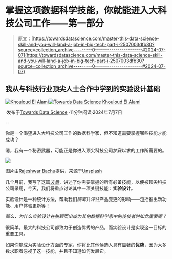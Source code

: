 # 掌握这项数据科学技能，你就能进入大科技公司工作——第一部分

> 原文：[https://towardsdatascience.com/master-this-data-science-skill-and-you-will-land-a-job-in-big-tech-part-i-2507003dfb30?source=collection_archive---------0-----------------------#2024-07-07](https://towardsdatascience.com/master-this-data-science-skill-and-you-will-land-a-job-in-big-tech-part-i-2507003dfb30?source=collection_archive---------0-----------------------#2024-07-07)

## 我从与科技行业顶尖人士合作中学到的实验设计基础

[](https://medium.com/@elalamik?source=post_page---byline--2507003dfb30--------------------------------)[![Khouloud El Alami](../Images/58840bfe28a60892b51d40ad6ba7f5e8.png)](https://medium.com/@elalamik?source=post_page---byline--2507003dfb30--------------------------------)[](https://towardsdatascience.com/?source=post_page---byline--2507003dfb30--------------------------------)[![Towards Data Science](../Images/a6ff2676ffcc0c7aad8aaf1d79379785.png)](https://towardsdatascience.com/?source=post_page---byline--2507003dfb30--------------------------------) [Khouloud El Alami](https://medium.com/@elalamik?source=post_page---byline--2507003dfb30--------------------------------)

·发布于[Towards Data Science](https://towardsdatascience.com/?source=post_page---byline--2507003dfb30--------------------------------) ·11分钟阅读·2024年7月7日

--

你是一个渴望进入大科技公司工作的数据科学家，但不知道需要掌握哪些技能才能成功？

嗯，我有一个秘密武器，可能正是你进入顶尖科技公司梦寐以求的工作所需要的。

![](../Images/80793620f6efc89d611040464226da2e.png)

图片由[Rajeshwar Bachu](https://unsplash.com/@rajeshwerbatchu7?utm_source=medium&utm_medium=referral)提供，来源于[Unsplash](https://unsplash.com/?utm_source=medium&utm_medium=referral)

几个月前，我写了这篇[*文章*](https://medium.com/towards-data-science/dont-apply-to-tech-without-mastering-these-6-must-have-data-science-skills-a-spotify-data-8b1b7b8cc0ba)，讲述了你需要掌握的所有必备技能，以便被顶尖科技公司录用，今天，我们将重点讨论其中一项关键技能：**实验设计**。

实验设计是一种统计方法，帮助我们*隔离*并*评估*产品变更的影响——包括推出新功能、用户体验更新等！

*那么，为什么实验设计在脱颖而出成为其他数据科学家中的佼佼者时如此重要呢？*

很简单。最大的科技公司都致力于创造优秀的产品，而实验设计是实现这一目标的重要工具。

如果你能成为实验设计方面的专家，你将比其他候选人具有显著的**优势**，因为大多数求职者忽视了这一技能，并且不知道如何发展它。
